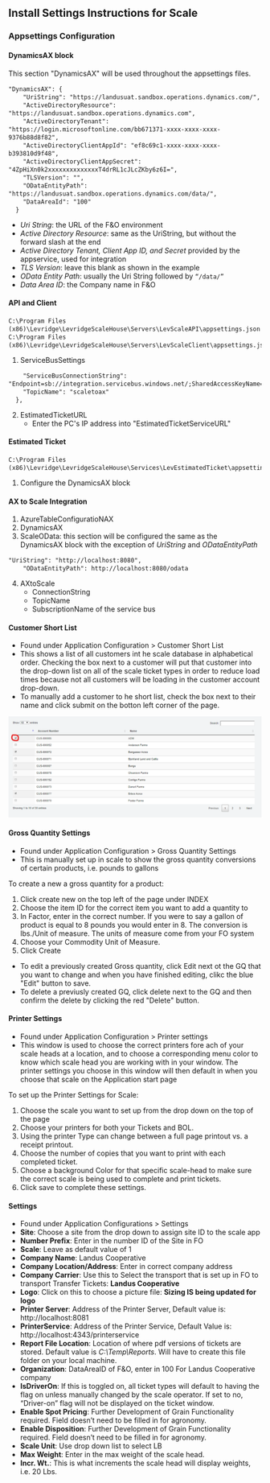 ﻿## Install Settings Instructions for Scale

### Appsettings Configuration
#### DynamicsAX block
This section "DynamicsAX" will be used throughout the appsettings files. 
```
"DynamicsAX": { 
    "UriString": "https://landusuat.sandbox.operations.dynamics.com/", 
    "ActiveDirectoryResource": "https://landusuat.sandbox.operations.dynamics.com", 
    "ActiveDirectoryTenant": "https://login.microsoftonline.com/bb671371-xxxx-xxxx-xxxx-9376b88d8f82", 
    "ActiveDirectoryClientAppId": "ef8c69c1-xxxx-xxxx-xxxx-b393810d9f48", 
    "ActiveDirectoryClientAppSecret": "4ZpHiXn0k2xxxxxxxxxxxxxxT4drRL1cJLcZKby6z6I=", 
    "TLSVersion": "", 
    "ODataEntityPath": "https://landusuat.sandbox.operations.dynamics.com/data/", 
    "DataAreaId": "100" 
  } 
```
- *Uri String*: the URL of the F&O environment 
- *Active Directory Resource*: same as the UriString, but without the forward slash at the end 
- *Active Directory Tenant, Client App ID, and Secret* provided by the appservice, used for integration 
- *TLS Version*: leave this blank as shown in the example 
- *OData Entity Path*: usually the Uri String followed by `“/data/”`
- *Data Area ID*: the Company name in F&O 

#### API and Client
```
C:\Program Files (x86)\Levridge\LevridgeScaleHouse\Servers\LevScaleAPI\appsettings.json 
C:\Program Files (x86)\Levridge\LevridgeScaleHouse\Servers\LevScaleClient\appsettings.json 
```

1. ServiceBusSettings
```  "ServiceBusSettings": { 
    "ServiceBusConnectionString": "Endpoint=sb://integration.servicebus.windows.net/;SharedAccessKeyName=RootManageSharedAccessKey;SharedAccessKey=PG5SCOfZHIKQ7xxxxxxxxxxxxxxxxxxxxxxxxxx4M0Y=", 
    "TopicName": "scaletoax" 
  },
```
2. EstimatedTicketURL
    - Enter the PC's IP address into "EstimatedTicketServiceURL"

#### Estimated Ticket
```
C:\Program Files (x86)\Levridge\LevridgeScaleHouse\Services\LevEstimatedTicket\appsettings.json
```
1.	Configure the DynamicsAX block

#### AX to Scale Integration
1. AzureTableConfiguratioNAX
2. DynamicsAX
3. ScaleOData: this section will be configured the same as the DynamicsAX block with the exception of *UriString* and *ODataEntityPath*
```
"UriString": "http://localhost:8080", 
    "ODataEntityPath": http://localhost:8080/odata 
```
4. AXtoScale
     - ConnectionString
     - TopicName
      - SubscriptionName of the service bus
#### Customer Short List
- Found under Application Configuration > Customer Short List
- This shows a list of all customers int he scale database in alphabetical order. Checking the box next to a customer will put that customer into the drop-down list on all of the scale ticket types in order to reduce load times because not all customers will be loading in the customer account drop-down. 
- To manually add a customer to he short list, check the box next to their name and click submit on the botton left corner of the page. 

![Customer Short List](./assets/images/ScaleApp/customershortlist.png)

#### Gross Quantity Settings
- Found under Application Configuration > Gross Quantity Settings
- This is manually set up in scale to show the gross quantity conversions of certain products, i.e. pounds to gallons

To create a new a gross quantity for a product: 
1. Click create new on the top left of the page under INDEX
2. Choose the item ID for the correct item you want to add a quantity to
3. In Factor, enter in the correct number. If you were to say a gallon of product is equal to 8 pounds you would enter in 8. The conversion is lbs./Unit of measure. The units of measure come from your FO system
4. Choose your Commodity Unit of Measure.
5. Click Create

- To edit a previously created Gross quantity, click Edit next ot the GQ that you want to change and when you have finished editing, clikc the blue "Edit" button to save. 
- To delete a previusly created GQ, click delete next to the GQ and then confirm the delete by clicking the red "Delete" button. 

#### Printer Settings
- Found under Application Configuration > Printer settings
- This window is used to choose the correct printers fore ach of your scale heads at a location, and to choose a corresponding menu color to know which scale head you are working with in your window. The printer settings you choose in this window will then default in when you choose that scale on the Application start page

To set up the Printer Settings for Scale:  
1.	Choose the scale you want to set up from the drop down on the top of the page
2.	Choose your printers for both your Tickets and BOL.
3.	Using the printer Type can change between a full page printout vs. a receipt printout.
4.	Choose the number of copies that you want to print with each completed ticket.
5.	Choose a background Color for that specific scale-head to make sure the correct scale is being used to complete and print tickets.
6.	Click save to complete these settings.

#### Settings
- Found under Application Configurations > Settings
- **Site**: Choose a site from the drop down to assign site ID to the scale app
- **Number Prefix**: Enter in the number ID of the Site in FO
- **Scale**: Leave as default value of 1
- **Company Name**: Landus Cooperative
- **Company Location/Address**: Enter in correct company address
- **Company Carrier**: Use this to Select the transport that is set up in FO to transport Transfer Tickets: **Landus Cooperative**
- **Logo**: Click on this to choose a picture file: **Sizing IS being updated for logo**
- **Printer Server**: Address of the Printer Server, Default value is: http://localhost:8081
- **PrinterService**: Address of the Printer Service, Default Value is: http://localhost:4343/printerservice
- **Report File Location**: Location of where pdf versions of tickets are stored. Default value is *C:\Temp\Reports*. Will have to create this file folder on your local machine.
- **Organization**: DataAreaID of F&O, enter in 100 For Landus Cooperative company
- **IsDriverOn**: If this is toggled on, all ticket types will default to having the flag on unless manually changed by the scale operator. If set to no, “Driver-on” flag will not be displayed on the ticket window.  
- **Enable Spot Pricing**: Further Development of Grain Functionality required. Field doesn’t need to be filled in for agronomy.
- **Enable Disposition**: Further Development of Grain Functionality required. Field doesn’t need to be filled in for agronomy.
- **Scale Unit**: Use drop down list to select LB
- **Max Weight**: Enter in the max weight of the scale head.
- **Incr. Wt.**: This is what increments the scale head will display weights, i.e. 20 Lbs.